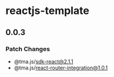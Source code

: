 # reactjs-template

## 0.0.3

### Patch Changes

- @tma.js/sdk-react@2.1.1
- @tma.js/react-router-integration@1.0.1
